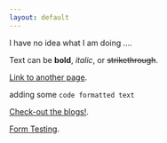 ```yaml
---  
layout: default
---  
```


I have no idea what I am doing ....


Text can be **bold**, _italic_, or ~~strikethrough~~.

[Link to another page](./another-page.html).

adding some `code formatted text`

[Check-out the blogs!](./blog.html).

[Form Testing](./sample-form.html?firstName=Dummy&lastName=Bar).
